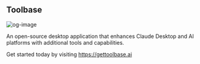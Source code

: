 ## Toolbase

![og-image](https://github.com/user-attachments/assets/4617b761-d81d-4568-94d7-f55aeea61b2a)

An open-source desktop application that enhances Claude Desktop and AI platforms with additional tools and capabilities.

Get started today by visiting https://gettoolbase.ai
